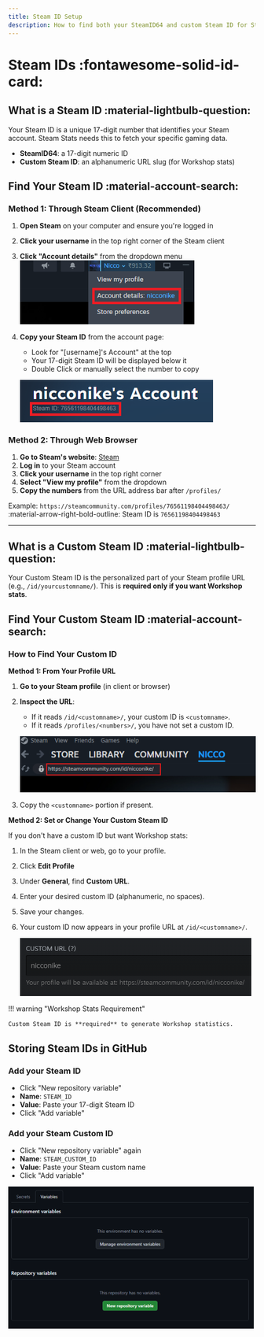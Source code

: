 ```yaml
---
title: Steam ID Setup
description: How to find both your SteamID64 and custom Steam ID for Steam Stats
---
```


# Steam IDs :fontawesome-solid-id-card:

## What is a Steam ID :material-lightbulb-question:

Your Steam ID is a unique 17-digit number that identifies your Steam account. Steam Stats needs this to fetch your specific gaming data.

- **SteamID64**: a 17-digit numeric ID
- **Custom Steam ID**: an alphanumeric URL slug (for Workshop stats)

## Find Your Steam ID :material-account-search:

### Method 1: Through Steam Client (Recommended)

1. **Open Steam** on your computer and ensure you're logged in
2. **Click your username** in the top right corner of the Steam client
3. **Click "Account details"** from the dropdown menu
    ![Steam Client Username](../assets/account_details_menu.png)

4. **Copy your Steam ID** from the account page:
    - Look for "[username]'s Account" at the top
    - Your 17-digit Steam ID will be displayed below it
    - Double Click or manually select the number to copy

    ![Steam ID Location](../assets/steam-id-account-page.png)

### Method 2: Through Web Browser

1. **Go to Steam's website**: [Steam](https://store.steampowered.com/)
2. **Log in** to your Steam account
3. **Click your username** in the top right corner
4. **Select "View my profile"** from the dropdown
5. **Copy the numbers** from the URL address bar after `/profiles/`

Example: `https://steamcommunity.com/profiles/76561198404498463/` :material-arrow-right-bold-outline: Steam ID is `76561198404498463`

---

## What is a Custom Steam ID :material-lightbulb-question:

Your Custom Steam ID is the personalized part of your Steam profile URL (e.g., `/id/yourcustomname/`). This is **required only if you want Workshop stats**.

## Find Your Custom Steam ID :material-account-search:

### How to Find Your Custom ID

**Method 1: From Your Profile URL**

1. **Go to your Steam profile** (in client or browser)
2. **Inspect the URL**:
    - If it reads `/id/<customname>/`, your custom ID is `<customname>`.
    - If it reads `/profiles/<numbers>/`, you have not set a custom ID.

    ![Custom Steam ID URL](../assets/custom_id_url.png)

3. Copy the `<customname>` portion if present.

**Method 2: Set or Change Your Custom Steam ID**

If you don't have a custom ID but want Workshop stats:

1. In the Steam client or web, go to your profile.
2. Click **Edit Profile**
3. Under **General**, find **Custom URL**.
4. Enter your desired custom ID (alphanumeric, no spaces).
5. Save your changes.
6. Your custom ID now appears in your profile URL at `/id/<customname>/`.

    ![Set Custom Steam ID](../assets/custom_id.png)

!!! warning "Workshop Stats Requirement"

    Custom Steam ID is **required** to generate Workshop statistics.

## Storing Steam IDs in GitHub

### **Add your Steam ID**
- Click "New repository variable"
- **Name**: `STEAM_ID`
- **Value**: Paste your 17-digit Steam ID
- Click "Add variable"

### **Add your Steam Custom ID**
- Click "New repository variable" again
- **Name**: `STEAM_CUSTOM_ID`
- **Value**: Paste your Steam custom name
- Click "Add variable"

![Repo Variables](../assets/repo_variables.png)
